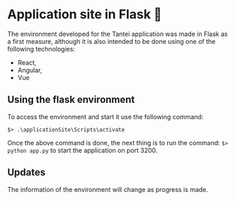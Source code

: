 # Application site in Flask :rocket:

The environment developed for the Tantei application was made in Flask as a first measure, 
although it is also intended to be done using one of the following technologies:

* React,
* Angular,
* Vue

## Using the flask environment

To access the environment and start it use the following command:

```
$> .\applicationSite\Scripts\activate
```

Once the above command is done, the next thing is to run the command: ``` $> python app.py ``` to start the application on port 3200.

## Updates

The information of the environment will change as progress is made.